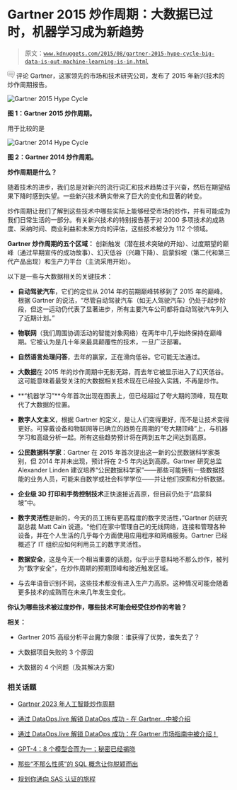 # Gartner 2015 炒作周期：大数据已过时，机器学习成为新趋势

> 原文：[`www.kdnuggets.com/2015/08/gartner-2015-hype-cycle-big-data-is-out-machine-learning-is-in.html`](https://www.kdnuggets.com/2015/08/gartner-2015-hype-cycle-big-data-is-out-machine-learning-is-in.html)

![c](img/3d9c022da2d331bb56691a9617b91b90.png) 评论 Gartner，这家领先的市场和技术研究公司，发布了 2015 年新兴技术的炒作周期报告。

![Gartner 2015 Hype Cycle](http://www.gartner.com/newsroom/id/3114217)

**图 1：Gartner 2015 炒作周期。**

用于比较的是

![Gartner 2014 Hype Cycle](http://www.gartner.com/newsroom/id/2819918)

**图 2：Gartner 2014 炒作周期。**

**炒作周期是什么？**

随着技术的进步，我们总是对新兴的流行词汇和技术趋势过于兴奋，然后在期望结果下降时感到失望。一些新兴技术确实带来了巨大的变化和显著的转变。

炒作周期让我们了解到这些技术中哪些实际上能够经受市场的炒作，并有可能成为我们日常生活的一部分。有关新兴技术的特别报告基于对 2000 多项技术的成熟度、采纳时间、商业利益和未来方向的评估，这些技术被分为 112 个领域。

**Gartner 炒作周期的五个区域：** 创新触发（潜在技术突破的开始）、过度期望的巅峰（通过早期宣传的成功故事）、幻灭低谷（兴趣下降）、启蒙斜坡（第二代和第三代产品出现）和生产力平台（主流采用开始）。

以下是一些与大数据相关的关键技术：

+   **自动驾驶汽车**，它们的定位从 2014 年的前期巅峰转移到了 2015 年的巅峰。根据 Gartner 的说法，“尽管自动驾驶汽车（如无人驾驶汽车）仍处于起步阶段，但这一运动仍代表了显著进步，所有主要汽车公司都将自动驾驶汽车列入了近期计划。”

+   **物联网**（我们周围协调活动的智能对象网络）在两年中几乎始终保持在巅峰期。它被认为是几十年来最具颠覆性的技术，一旦广泛部署。

+   **自然语言处理问答**，去年的赢家，正在滑向低谷。它可能无法通过。

+   **大数据**在 2015 年的炒作周期中无影无踪，而去年它被显示进入了幻灭低谷。这可能意味着最受关注的大数据相关技术现在已经投入实践，不再是炒作。

+   **“机器学习”**今年首次出现在图表上，但已经超过了夸大期的顶峰，现在取代了大数据的位置。

+   **数字人文主义**，根据 Gartner 的定义，是让人们变得更好，而不是让技术变得更好。可穿戴设备和物联网等已确立的趋势在周期的“夸大期顶峰”上，与机器学习和高级分析一起。所有这些趋势预计将在两到五年之间达到高原。

+   **公民数据科学家**：Gartner 在 2015 年首次提出这一新的公民数据科学家类别，但 2014 年并未出现，预计将在 2-5 年内达到高原。Gartner 研究总监 Alexander Linden 建议培养“公民数据科学家”——那些可能拥有一些数据技能的业务人员，可能来自数学或社会科学学位——并让他们探索和分析数据。

+   **企业级 3D 打印和手势控制技术**正快速接近高原，但目前仍处于“启蒙斜坡”中。

+   **数字灵活性**是新的，今天的员工拥有更高程度的数字灵活性，”Gartner 的研究副总裁 Matt Cain 说道。“他们在家中管理自己的无线网络，连接和管理各种设备，并在个人生活的几乎每个方面使用应用程序和网络服务。Gartner 已经概述了 IT 组织应如何利用员工的数字灵活性。

+   **数据安全**，这是今天一个相当重要的话题，似乎出乎意料地不那么炒作，被列为“数字安全”，在炒作周期的预期顶峰和接近触发区域。

+   与去年语音识别不同，这些技术都没有进入生产力高原。这种情况可能会随着更多技术的成熟而在未来几年发生变化。

**你认为哪些技术被过度炒作，哪些技术可能会经受住炒作的考验？**

**相关：**

+   Gartner 2015 高级分析平台魔力象限：谁获得了优势，谁失去了？

+   大数据项目失败的 3 个原因

+   大数据的 4 个问题（及其解决方案）

### 相关话题

+   [Gartner 2023 年人工智能炒作周期](https://www.kdnuggets.com/gartner-hype-cycle-for-ai-in-2023)

+   [通过 DataOps.live 解锁 DataOps 成功 - 在 Gartner…中被介绍](https://www.kdnuggets.com/2023/07/dataopslive-unlock-dataops-success-featured-gartner-market-guide.html)

+   [通过 DataOps.live 解锁 DataOps 成功：在 Gartner 市场指南中被介绍！](https://www.kdnuggets.com/2023/07/dataopslive-unlock-dataops-success-featured-gartner-market-guide-2.html)

+   [GPT-4：8 个模型合而为一；秘密已经揭晓](https://www.kdnuggets.com/2023/08/gpt4-8-models-one-secret.html)

+   [那些“不那么性感”的 SQL 概念让你脱颖而出](https://www.kdnuggets.com/2022/02/not-so-sexy-sql-concepts-stand-out.html)

+   [规划你通向 SAS 认证的旅程](https://www.kdnuggets.com/2022/11/sas-map-journey-towards-sas-certification.html)
